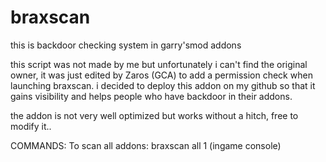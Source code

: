 # braxscan
this is backdoor checking system in garry'smod addons

this script was not made by me but unfortunately i can't find the original owner, it was just edited by Zaros (GCA) to add a permission check when launching braxscan.
i decided to deploy this addon on my github so that it gains visibility and helps people who have backdoor in their addons.

the addon is not very well optimized but works without a hitch, free to modify it..


COMMANDS:
To scan all addons: braxscan all 1 (ingame console)
